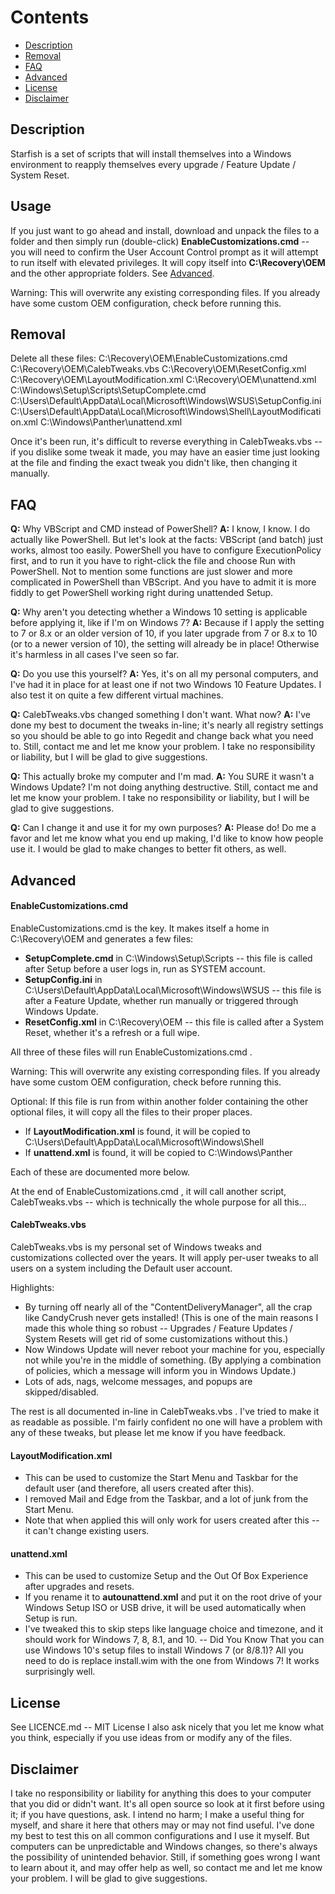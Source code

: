 # Contents
  - [Description](#description)
  - [Removal](#removal)
  - [FAQ](#faq)
  - [Advanced](#advanced)
  - [License](#license)
  - [Disclaimer](#disclaimer)

## Description
Starfish is a set of scripts that will install themselves into a Windows environment to reapply themselves every upgrade / Feature Update / System Reset.

## Usage
If you just want to go ahead and install, download and unpack the files to a folder and then simply run (double-click) **EnableCustomizations.cmd** -- you will need to confirm the User Account Control prompt as it will attempt to run itself with elevated privileges.  It will copy itself into **C:\Recovery\OEM** and the other appropriate folders.  See [Advanced](#advanced).

Warning: This will overwrite any existing corresponding files.  If you already have some custom OEM configuration, check before running this.

## Removal
Delete all these files:
C:\Recovery\OEM\EnableCustomizations.cmd
C:\Recovery\OEM\CalebTweaks.vbs
C:\Recovery\OEM\ResetConfig.xml
C:\Recovery\OEM\LayoutModification.xml
C:\Recovery\OEM\unattend.xml
C:\Windows\Setup\Scripts\SetupComplete.cmd
C:\Users\Default\AppData\Local\Microsoft\Windows\WSUS\SetupConfig.ini
C:\Users\Default\AppData\Local\Microsoft\Windows\Shell\LayoutModification.xml
C:\Windows\Panther\unattend.xml

Once it's been run, it's difficult to reverse everything in CalebTweaks.vbs -- if you dislike some tweak it made, you may have an easier time just looking at the file and finding the exact tweak you didn't like, then changing it manually.

## FAQ

**Q:** Why VBScript and CMD instead of PowerShell?
**A:** I know, I know.  I do actually like PowerShell.  But let's look at the facts: VBScript (and batch) just works, almost too easily.  PowerShell you have to configure ExecutionPolicy first, and to run it you have to right-click the file and choose Run with PowerShell.  Not to mention some functions are just slower and more complicated in PowerShell than VBScript.  And you have to admit it is more fiddly to get PowerShell working right during unattended Setup.

**Q:** Why aren't you detecting whether a Windows 10 setting is applicable before applying it, like if I'm on Windows 7?
**A:** Because if I apply the setting to 7 or 8.x or an older version of 10, if you later upgrade from 7 or 8.x to 10 (or to a newer version of 10), the setting will already be in place!  Otherwise it's harmless in all cases I've seen so far.

**Q:** Do you use this yourself?
**A:** Yes, it's on all my personal computers, and I've had it in place for at least one if not two Windows 10 Feature Updates.  I also test it on quite a few different virtual machines.

**Q:** CalebTweaks.vbs changed something I don't want.  What now?
**A:** I've done my best to document the tweaks in-line; it's nearly all registry settings so you should be able to go into Regedit and change back what you need to.  Still, contact me and let me know your problem.  I take no responsibility or liability, but I will be glad to give suggestions.

**Q:** This actually broke my computer and I'm mad.
**A:** You SURE it wasn't a Windows Update?  I'm not doing anything destructive.  Still, contact me and let me know your problem.  I take no responsibility or liability, but I will be glad to give suggestions.

**Q:** Can I change it and use it for my own purposes?
**A:** Please do!  Do me a favor and let me know what you end up making, I'd like to know how people use it.  I would be glad to make changes to better fit others, as well.

## Advanced

#### EnableCustomizations.cmd
EnableCustomizations.cmd is the key.  It makes itself a home in C:\Recovery\OEM and generates a few files:
- **SetupComplete.cmd** in C:\Windows\Setup\Scripts -- this file is called after Setup before a user logs in, run as SYSTEM account.
- **SetupConfig.ini** in C:\Users\Default\AppData\Local\Microsoft\Windows\WSUS -- this file is after a Feature Update, whether run manually or triggered through Windows Update.
- **ResetConfig.xml** in C:\Recovery\OEM -- this file is called after a System Reset, whether it's a refresh or a full wipe.

All three of these files will run EnableCustomizations.cmd .

Warning: This will overwrite any existing corresponding files.  If you already have some custom OEM configuration, check before running this.

Optional:
If this file is run from within another folder containing the other optional files, it will copy all the files to their proper places.
- If **LayoutModification.xml** is found, it will be copied to C:\Users\Default\AppData\Local\Microsoft\Windows\Shell
- If **unattend.xml** is found, it will be copied to C:\Windows\Panther

Each of these are documented more below.

At the end of EnableCustomizations.cmd , it will call another script, CalebTweaks.vbs -- which is technically the whole purpose for all this...

#### CalebTweaks.vbs
CalebTweaks.vbs is my personal set of Windows tweaks and customizations collected over the years.  It will apply per-user tweaks to all users on a system including the Default user account.

Highlights:
- By turning off nearly all of the "ContentDeliveryManager", all the crap like CandyCrush never gets installed!  (This is one of the main reasons I made this whole thing so robust -- Upgrades / Feature Updates / System Resets will get rid of some customizations without this.)
- Now Windows Update will never reboot your machine for you, especially not while you're in the middle of something.  (By applying a combination of policies, which a message will inform you in Windows Update.)
- Lots of ads, nags, welcome messages, and popups are skipped/disabled.

The rest is all documented in-line in CalebTweaks.vbs .  I've tried to make it as readable as possible.  I'm fairly confident no one will have a problem with any of these tweaks, but please let me know if you have feedback.

#### LayoutModification.xml
- This can be used to customize the Start Menu and Taskbar for the default user (and therefore, all users created after this).
- I removed Mail and Edge from the Taskbar, and a lot of junk from the Start Menu.
- Note that when applied this will only work for users created after this -- it can't change existing users.

#### unattend.xml
+ This can be used to customize Setup and the Out Of Box Experience after upgrades and resets.
+ If you rename it to **autounattend.xml** and put it on the root drive of your Windows Setup ISO or USB drive, it will be used automatically when Setup is run.
+ I've tweaked this to skip steps like language choice and timezone, and it should work for Windows 7, 8, 8.1, and 10.
-- Did You Know That you can use Windows 10's setup files to install Windows 7 (or 8/8.1)?  All you need to do is replace install.wim with the one from Windows 7!  It works surprisingly well.

## License
See LICENCE.md -- MIT License
I also ask nicely that you let me know what you think, especially if you use ideas from or modify any of the files.

## Disclaimer
I take no responsibility or liability for anything this does to your computer that you did or didn't want.  It's all open source so look at it first before using it; if you have questions, ask.
I intend no harm; I make a useful thing for myself, and share it here that others may or may not find useful.  I've done my best to test this on all common configurations and I use it myself.  But computers can be unpredictable and Windows changes, so there's always the possibility of unintended behavior.
Still, if something goes wrong I want to learn about it, and may offer help as well, so contact me and let me know your problem.  I will be glad to give suggestions.
